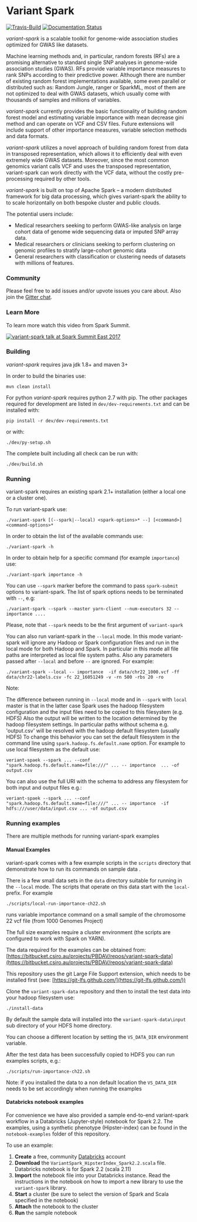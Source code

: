 Variant Spark
==============

[![Travis-Build](https://travis-ci.org/aehrc/VariantSpark.svg?branch=master)](https://travis-ci.org/aehrc/VariantSpark#)
[![Documentation Status](https://readthedocs.org/projects/variantspark/badge/?version=latest)](http://variantspark.readthedocs.io/en/latest/?badge=latest)

_variant-spark_ is a scalable toolkit for genome-wide association studies optimized for GWAS like datasets. 

Machine learning methods and, in particular, random forests (RFs) are a promising alternative to standard single SNP analyses in genome-wide association studies (GWAS). RFs provide variable importance measures to rank SNPs according to their predictive power.
Although there are number of existing random forest implementations available, some even parallel or distributed such as: Random Jungle, ranger or SparkML, most of them are not optimized to deal with GWAS datasets, which usually come with thousands of samples and millions of variables.

_variant-spark_ currently provides the basic functionality of building random forest model and estimating variable importance with mean decrease gini method and can operate on VCF and CSV files. Future extensions will include support of other importance measures, variable selection methods and data formats. 

_variant-spark_ utilizes a novel approach of building random forest from data in transposed representation, which allows it to efficiently deal with even extremely wide GWAS datasets. Moreover, since the most common genomics variant calls VCF and uses the transposed representation, variant-spark can work directly with the VCF data, without the costly pre-processing required by other tools.

_variant-spark_ is built on top of Apache Spark – a modern distributed framework for big data processing, which gives variant-spark the ability to to scale horizontally on both bespoke cluster and public clouds.

The potential users include:

- Medical researchers seeking to perform GWAS-like analysis on large cohort data of genome wide sequencing data or imputed SNP array data.
- Medical researchers or clinicians seeking to perform clustering on genomic profiles to stratify large-cohort genomic data
- General researchers with classification or clustering needs of datasets with millions of features.

### Community

Please feel free to add issues and/or upvote issues you care about. Also join the [Gitter chat](https://gitter.im/VariantSpark/Lobby).


### Learn More

To learn more watch this video from Spark Summit.

[![variant-spark talk at Spark Summit East 2017](/images/vs-spark-summit-2017.png?raw=true)](https://www.youtube.com/watch?v=iDshsTWqGzw)


### Building

_variant-spark_ requires java jdk 1.8+ and maven 3+

In order to build the binaries use:

	mvn clean install
	
For python _variant-spark_ requires python 2.7 with pip. 
The other packages required for development are listed in `dev/dev-requirements.txt` and can be installed with:

    pip install -r dev/dev-requirements.txt
    
or with: 
    
    ./dev/py-setup.sh

    
The complete built including all check can be run with:

    ./dev/build.sh
	
### Running

variant-spark requires an existing spark 2.1+ installation (either a local one or a cluster one).

To run variant-spark use:

	./variant-spark [(--spark|--local) <spark-options>* --] [<command>] <command-options>*

In order to obtain the list of the available commands use:

	./variant-spark -h
	
In order to obtain help for a specific command (for example `importance`) use:

	./variant-spark importance -h

You can use `--spark` marker before the command to pass `spark-submit` options to variant-spark. The list of spark options needs to be terminated with `--`, e.g:

	./variant-spark --spark --master yarn-client --num-executors 32 -- importance .... 
	
Please, note that `--spark` needs to be the first argument of `variant-spark`

You can also run variant-spark in the `--local` mode. In this mode variant-spark will ignore any Hadoop or Spark configuration files and run in the local mode for both Hadoop and Spark. In particular in this mode all file paths are interpreted as local file system paths. Also any parameters passed after `--local` and before `--` are ignored. For example:

	./variant-spark --local -- importance  -if data/chr22_1000.vcf -ff data/chr22-labels.csv -fc 22_16051249 -v -rn 500 -rbs 20 -ro

Note: 

The difference between running in `--local` mode and in `--spark` with `local` master is that in the latter case Spark uses the hadoop filesystem configuration and the input files need to be copied to this filesystem (e.g. HDFS) 
Also the output will be written to the location determined by the hadoop filesystem settings. In particular paths without schema e.g. 'output.csv' will be resolved with the hadoop default filesystem (usually HDFS)
To change this behavior you can set the default filesystem in the command line using `spark.hadoop.fs.default.name` option. For example to use local filesystem as the default use:

    veriant-spaek --spark ... --conf "spark.hadoop.fs.default.name=file:///" ... -- importance  ... -of output.csv

You can also use the full URI with the schema to address any filesystem for both input and output files e.g.:

    veriant-spaek --spark ... --conf "spark.hadoop.fs.default.name=file:///" ... -- importance  -if hdfs:///user/data/input.csv ... -of output.csv


### Running examples

There are multiple methods for running variant-spark examples

#### Manual Examples

variant-spark comes with a few example scripts in the `scripts` directory that demonstrate how to run its commands on sample data .

There is a few small data sets in the `data` directory suitable for running in the `--local` mode. The scripts that operate on this data start with the `local-` prefix. For example

	./scripts/local-run-importance-ch22.sh 
	
runs variable importance command on a small sample of the chromosome 22 vcf file (from 1000 Genomes Project)


The full size examples require a cluster environment (the scripts are configured to work with Spark on YARN).

The data required for the examples can be obtained from: [https://bitbucket.csiro.au/projects/PBDAV/repos/variant-spark-data](https://bitbucket.csiro.au/projects/PBDAV/repos/variant-spark-data)

This repository uses the git Large File Support extension, which needs to be installed first (see: [https://git-lfs.github.com/](https://git-lfs.github.com/))

Clone the `variant-spark-data` repository and then to install the test data into your hadoop filesystem use:

	./install-data
	
By default the sample data will installed into the `variant-spark-data\input` sub directory of your HDFS home directory.

You can choose a different location by setting the `VS_DATA_DIR` environment variable.

After the test data has been successfully copied to HDFS you can run examples scripts, e.g.:

	./scripts/run-importance-ch22.sh

Note: if you installed the data to a non default location the `VS_DATA_DIR` needs to be set accordingly when running the examples	

#### Databricks notebook examples

For convenience we have also provided a sample end-to-end variant-spark workflow
in a Databricks (Jupyter-style) notebook for Spark 2.2.  The examples, using a synthetic phenotype (Hipster-index)
can be found in the `notebook-examples` folder of this repository.

To use an example:
1. **Create** a free, community [Databricks](https://databricks.com/) account
2. **Download** the `VariantSpark_HipsterIndex_Spark2.2.scala` file. Databricks notebook is for Spark 2.2 (scala 2.11)
3. **Import** the notebook file into your Databricks instance. Read the instructions in the notebook on how to import a new library to use the `variant-spark` library.
4. **Start** a cluster (be sure to select the version of Spark and Scala specified in the notebook)
5. **Attach** the notebook to the cluster
6. **Run** the sample notebook


